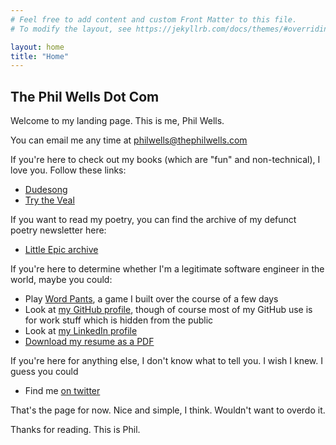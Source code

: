 ```yaml
---
# Feel free to add content and custom Front Matter to this file.
# To modify the layout, see https://jekyllrb.com/docs/themes/#overriding-theme-defaults

layout: home
title: "Home"
---
```


## The Phil Wells Dot Com

Welcome to my landing page. This is me, Phil Wells.

You can email me any time at <philwells@thephilwells.com>

If you're here to check out my books (which are "fun" and non-technical), I love you. Follow these links:

* [Dudesong](https://bookshop.org/books/dudesong/9780615701745)
* [Try the Veal](https://bookshop.org/books/try-the-veal/9780595407767)

If you want to read my poetry, you can find the archive of my defunct poetry newsletter here:

* [Little Epic archive](https://philwells.substack.com/)

If you're here to determine whether I'm a legitimate software engineer in the world, maybe you could:

* Play [Word Pants](https://thephilwells-wordpants.glitch.me/), a game I built over the course of a few days
* Look at [my GitHub profile](https://github.com/thephilwells), though of course most of my GitHub use is for work stuff which is hidden from the public
* Look at [my LinkedIn profile](https://www.linkedin.com/in/thephilwells/)
* [Download my resume as a PDF](https://github.com/thephilwells/thephilwells.github.io/raw/master/download/resume.pdf)

If you're here for anything else, I don't know what to tell you. I wish I knew. I guess you could

* Find me [on twitter](https://twitter.com/thephilwells)

That's the page for now. Nice and simple, I think. Wouldn't want to overdo it.

Thanks for reading. This is Phil.